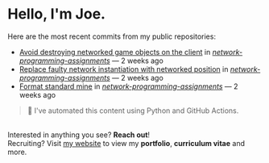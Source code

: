 # Hello, I'm Joe.
Here are the most recent commits from my public repositories:<br>
<!--activity_section_start-->
- [Avoid destroying networked game objects on the client](https://github.com/joebinns/network-programming-assignments/commit/4421d3e29d9f790d44770d684ae35aa8d9f3ba3a) in [*network-programming-assignments*](https://github.com/joebinns/network-programming-assignments) — 2 weeks ago
- [Replace faulty network instantiation with networked position](https://github.com/joebinns/network-programming-assignments/commit/47308b43f81edef9b7e582977bc08948147b6d9d) in [*network-programming-assignments*](https://github.com/joebinns/network-programming-assignments) — 2 weeks ago
- [Format standard mine](https://github.com/joebinns/network-programming-assignments/commit/534c25d52cadcd5f386c7ffab04708f0a770de0b) in [*network-programming-assignments*](https://github.com/joebinns/network-programming-assignments) — 2 weeks ago
<!--activity_section_end-->
> 🚀 I've automated this content using Python  and GitHub Actions.

<br>Interested in anything you see? **Reach out**!<br>
Recruiting? Visit [my website](https://joebinns.com/) to view my **portfolio**, **curriculum vitae** and more.
